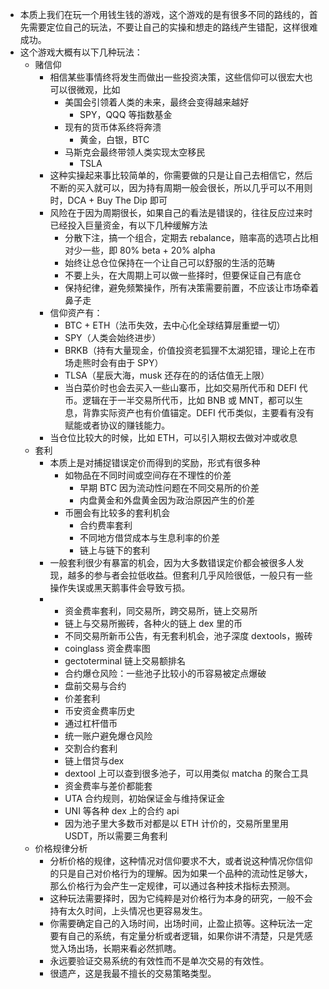 - 本质上我们在玩一个用钱生钱的游戏，这个游戏的是有很多不同的路线的，首先需要定位自己的玩法，不要让自己的实操和想走的路线产生错配，这样很难成功。
- 这个游戏大概有以下几种玩法：
	- 赌信仰
		- 相信某些事情终将发生而做出一些投资决策，这些信仰可以很宏大也可以很微观，比如
			- 美国会引领着人类的未来，最终会变得越来越好
				- SPY，QQQ 等指数基金
			- 现有的货币体系终将奔溃
				- 黄金，白银，BTC
			- 马斯克会最终带领人类实现太空移民
				- TSLA
		- 这种实操起来事比较简单的，你需要做的只是让自己去相信它，然后不断的买入就可以，因为持有周期一般会很长，所以几乎可以不用则时，DCA + Buy The Dip 即可
		- 风险在于因为周期很长，如果自己的看法是错误的，往往反应过来时已经投入巨量资金，有以下几种缓解方法
			- 分散下注，搞一个组合，定期去 rebalance，赔率高的选项占比相对少一些，即 80% beta + 20% alpha
			- 始终让总仓位保持在一个让自己可以舒服的生活的范畴
			- 不要上头，在大周期上可以做一些择时，但要保证自己有底仓
			- 保持纪律，避免频繁操作，所有决策需要前置，不应该让市场牵着鼻子走
		- 信仰资产有：
			- BTC + ETH（法币失效，去中心化全球结算层重塑一切）
			- SPY（人类会始终进步）
			- BRKB（持有大量现金，价值投资老狐狸不太湖犯错，理论上在市场走熊时会有由于 SPY）
			- TLSA（星辰大海，musk 还存在的的话估值无上限）
			- 当白菜价时也会去买入一些山寨币，比如交易所代币和 DEFI 代币。逻辑在于一半交易所代币，比如 BNB 或 MNT，都可以生息，背靠实际资产也有价值锚定。DEFI 代币类似，主要看有没有赋能或者协议的赚钱能力。
		- 当仓位比较大的时候，比如 ETH，可以引入期权去做对冲或收息
	- 套利
		- 本质上是对捕捉错误定价而得到的奖励，形式有很多种
			- 如物品在不同时间或空间存在不理性的价差
				- 早期 BTC 因为流动性问题在不同交易所的价差
				- 内盘黄金和外盘黄金因为政治原因产生的价差
			- 币圈会有比较多的套利机会
				- 合约费率套利
				- 不同地方借贷成本与生息利率的价差
				- 链上与链下的套利
		- 一般套利很少有暴富的机会，因为大多数错误定价都会被很多人发现，越多的参与者会拉低收益。但套利几乎风险很低，一般只有一些操作失误或黑天鹅事件会导致亏损。
		-
			- 资金费率套利，同交易所，跨交易所，链上交易所
			- 链上与交易所搬砖，各种火的链上 dex 里的币
			- 不同交易所新币公告，有无套利机会，池子深度 dextools，搬砖
			- coinglass 资金费率图
			- gectoterminal 链上交易额排名
			- 合约爆仓风险：一些池子比较小的币容易被定点爆破
			- 盘前交易与合约
			- 价差套利
			- 币安资金费率历史
			- 通过杠杆借币
			- 统一账户避免爆仓风险
			- 交割合约套利
			- 链上借贷与dex
			- dextool 上可以查到很多池子，可以用类似 matcha 的聚合工具
			- 资金费率与差价都能套
			- UTA 合约规则，初始保证金与维持保证金
			- UNI 等各种 dex 上的合约 api
			- 因为池子里大多数币对都是以 ETH 计价的，交易所里里用 USDT，所以需要三角套利
	- 价格规律分析
		- 分析价格的规律，这种情况对信仰要求不大，或者说这种情况你信仰的只是自己对价格行为的理解。因为如果一个品种的流动性足够大，那么价格行为会产生一定规律，可以通过各种技术指标去预测。
		- 这种玩法需要择时，因为它纯粹是对价格行为本身的研究，一般不会持有太久时间，上头情况也更容易发生。
		- 你需要确定自己的入场时间，出场时间，止盈止损等。这种玩法一定要有自己的系统，有定量分析或者逻辑，如果你讲不清楚，只是凭感觉入场出场，长期来看必然抓瞎。
		- 永远要验证交易系统的有效性而不是单次交易的有效性。
		- 很遗产，这是我最不擅长的交易策略类型。